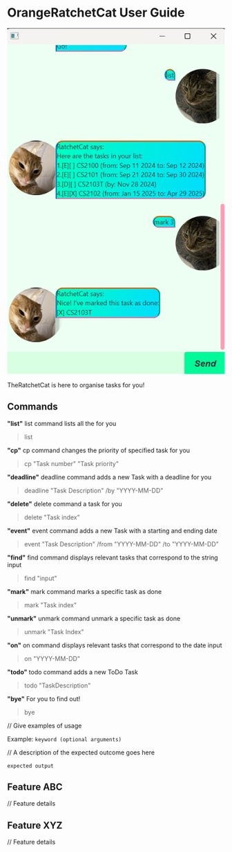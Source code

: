 # OrangeRatchetCat User Guide

![Image of GUI](https://github.com/OrangeCatLoves/ip/blob/master/docs/Ui.png?raw=true)

TheRatchetCat is here to organise tasks for you! 

## Commands
**"list"** list command lists all the for you
> list

**"cp"** cp command changes the priority of specified task for you
> cp "Task number" "Task priority"

**"deadline"** deadline command adds a new Task with a deadline for you  
> deadline "Task Description" /by "YYYY-MM-DD"

**"delete"** delete command a task for you
> delete "Task index"

**"event"** event command adds a new Task with a starting and ending date
> event "Task Description" /from "YYYY-MM-DD" /to "YYYY-MM-DD"

**"find"** find command displays relevant tasks that correspond to the string input
> find "input"

**"mark"** mark command marks a specific task as done
> mark "Task index"

**"unmark"** unmark command unmark a specific task as done
> unmark "Task Index"

**"on"** on command displays relevant tasks that correspond to the date input
> on "YYYY-MM-DD"

**"todo"** todo command adds a new ToDo Task
> todo "TaskDescription"

**"bye"** For you to find out!
> bye

// Give examples of usage

Example: `keyword (optional arguments)`

// A description of the expected outcome goes here

```
expected output
```

## Feature ABC

// Feature details


## Feature XYZ

// Feature details
